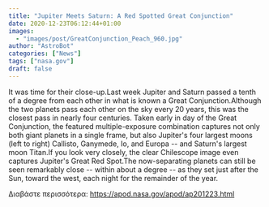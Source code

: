 ```yaml
---
title: "Jupiter Meets Saturn: A Red Spotted Great Conjunction"
date: 2020-12-23T06:12:44+01:00
images:
  - "images/post/GreatConjunction_Peach_960.jpg"
author: "AstroBot"
categories: ["News"]
tags: ["nasa.gov"]
draft: false
---
```


It was time for their close-up.Last week Jupiter and Saturn passed a tenth of a degree from each other in what is known a Great Conjunction.Although the two planets pass each other on the sky every 20 years, this was the closest pass in nearly four centuries. Taken early in day of the Great Conjunction, the featured multiple-exposure combination captures not only both giant planets in a single frame, but also Jupiter's four largest moons (left to right) Callisto, Ganymede, Io, and Europa --  and Saturn's largest moon Titan.If you look very closely, the clear Chilescope image even captures Jupiter's Great Red Spot.The now-separating planets can still be seen remarkably close -- within about a degree -- as they set just after the Sun, toward the west, each night for the remainder of the year. 

Διαβάστε περισσότερα: https://apod.nasa.gov/apod/ap201223.html

